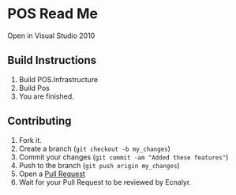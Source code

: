 POS Read Me
=============

Open in Visual Studio 2010

Build Instructions
------------------
1. Build POS.Infrastructure
2. Build Pos
3. You are finished.

Contributing
------------

1. Fork it.
2. Create a branch (`git checkout -b my_changes`)
3. Commit your changes (`git commit -am "Added these features"`)
4. Push to the branch (`git push origin my_changes`)
5. Open a [Pull Request][1]
6. Wait for your Pull Request to be reviewed by Ecnalyr.


[1]: http://github.com/github/pos/pulls